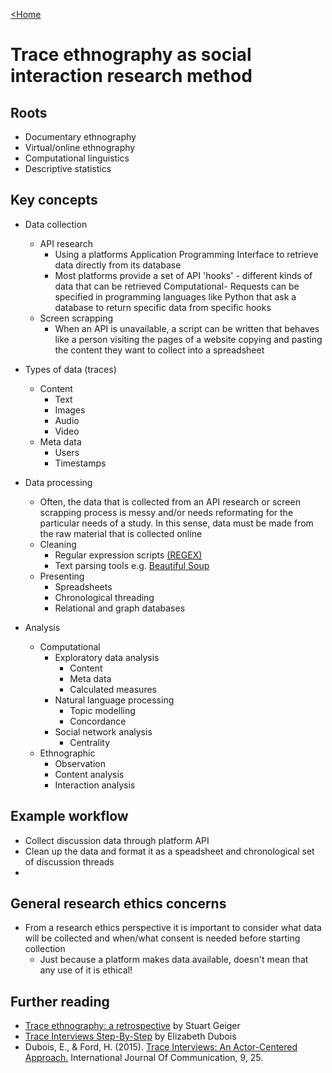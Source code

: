 [<Home](README.md)

# Trace ethnography as social interaction research method

## Roots
- Documentary ethnography
- Virtual/online ethnography
- Computational linguistics
- Descriptive statistics

## Key concepts
- Data collection
  - API research
    - Using a platforms Application Programming Interface to retrieve data directly from its database
    - Most platforms provide a set of API 'hooks' - different kinds of data that can be retrieved
    Computational- Requests can be specified in programming languages like Python that ask a database to return specific data from specific hooks
  - Screen scrapping
    - When an API is unavailable, a script can be written that behaves like a person visiting the pages of a website copying and pasting the content they want to collect into a spreadsheet
    
- Types of data (traces)
  - Content
    - Text
    - Images
    - Audio
    - Video
  - Meta data
    - Users
    - Timestamps

- Data processing
  - Often, the data that is collected from an API research or screen scrapping process is messy and/or needs reformating for the particular needs of a study. In this sense, data must be made from the raw material that is collected online
  - Cleaning
    - Regular expression scripts [(REGEX)](https://regexr.com)
    - Text parsing tools e.g. [Beautiful Soup](https://www.crummy.com/software/BeautifulSoup/)
  - Presenting
    - Spreadsheets
    - Chronological threading
    - Relational and graph databases

- Analysis
  - Computational
    - Exploratory data analysis
      - Content
      - Meta data
      - Calculated measures
    - Natural language processing
      - Topic modelling
      - Concordance
    - Social network analysis
      - Centrality
  - Ethnographic
    - Observation
    - Content analysis
    - Interaction analysis
    
## Example workflow
 - Collect discussion data through platform API
 - Clean up the data and format it as a speadsheet and chronological set of discussion threads
 - 

## General research ethics concerns
- From a research ethics perspective it is important to consider what data will be collected and when/what consent is needed before starting collection
  - Just because a platform makes data available, doesn't mean that any use of it is ethical!
  
## Further reading
- [Trace ethnography: a retrospective](https://ethnographymatters.net/blog/2016/03/23/trace-ethnography-a-retrospective/) by Stuart Geiger
- [Trace Interviews Step-By-Step](https://ethnographymatters.net/blog/2016/05/03/trace-interviews-step-by-step/) by Elizabeth Dubois
- Dubois, E., & Ford, H. (2015). [Trace Interviews: An Actor-Centered Approach.](http://ijoc.org/index.php/ijoc/article/view/3378) International Journal Of Communication, 9, 25.
  
  
